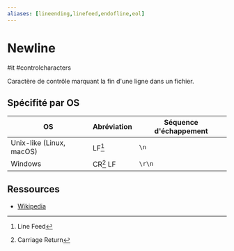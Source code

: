 ```yaml
---
aliases: [lineending,linefeed,endofline,eol]
---
```


# Newline

#it #controlcharacters

Caractère de contrôle marquant la fin d'une ligne dans un fichier.

## Spécifité par OS

| OS                       | Abréviation | Séquence d'échappement |
| ------------------------ | ----------- | ---------------------- |
| Unix-like (Linux, macOS) | LF[^1]          | `\n`                   |
| Windows                  | CR[^2] LF       | `\r\n`                 |

[^1]: Line Feed
[^2]: Carriage Return

## Ressources

- [Wikipedia](https://en.wikipedia.org/wiki/Newline)
